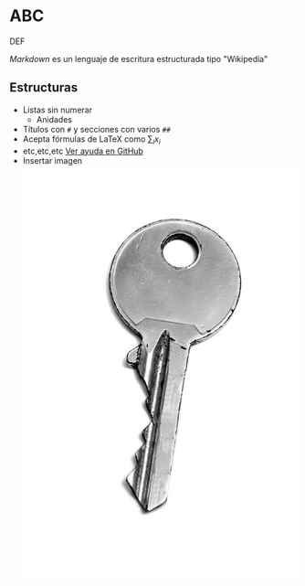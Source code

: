 # ABC
DEF

_Markdown_ es un lenguaje de escritura estructurada tipo "Wikipedia"

## Estructuras
* Listas sin numerar
  * Anidades
* Títulos con `#` y secciones con varios `##`
* Acepta fórmulas de LaTeX como $\sum_i x_i$
* etc,etc,etc [Ver ayuda en GitHub](https://docs.github.com/en/github/writing-on-github/getting-started-with-writing-and-formatting-on-github/basic-writing-and-formatting-syntax)
* Insertar imagen ![key](./key.jpg)







